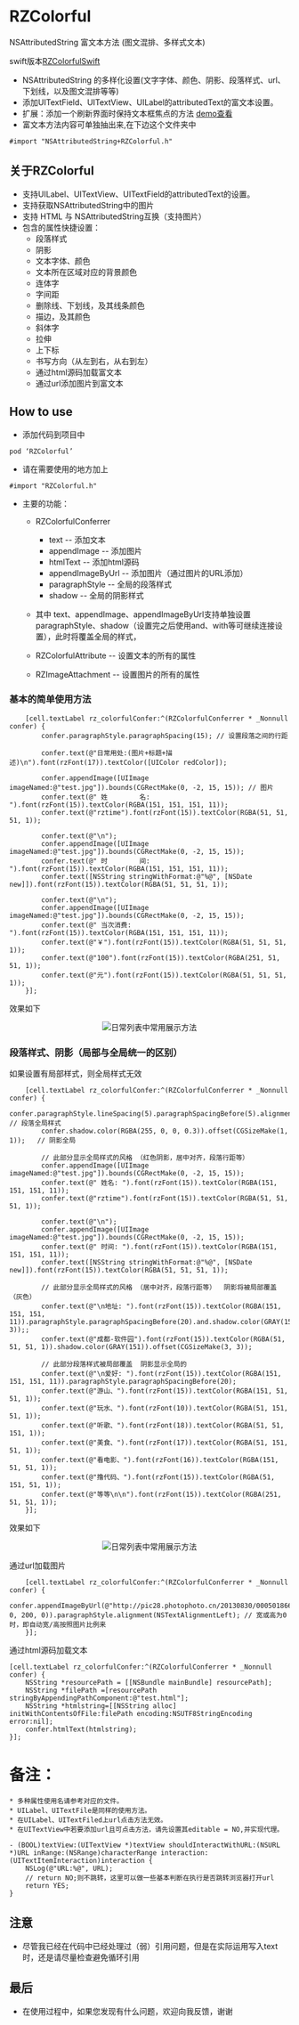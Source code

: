# RZColorful
NSAttributedString 富文本方法 (图文混排、多样式文本)

swift版本[RZColorfulSwift](https://github.com/rztime/RZColorfulSwift)

* NSAttributedString 的多样化设置(文字字体、颜色、阴影、段落样式、url、下划线，以及图文混排等等)
* 添加UITextField、UITextView、UILabel的attributedText的富文本设置。
* 扩展：添加一个刷新界面时保持文本框焦点的方法 [demo查看](https://github.com/rztime/ContinueFirsterResponder)
* 富文本方法内容可单独抽出来,在下边这个文件夹中
```
#import "NSAttributedString+RZColorful.h"
```

## 关于RZColorful
* 支持UILabel、UITextView、UITextField的attributedText的设置。
* 支持获取NSAttributedString中的图片
* 支持 HTML 与 NSAttributedString互换（支持图片）
* 包含的属性快捷设置：
    * 段落样式
    * 阴影
    * 文本字体、颜色
    * 文本所在区域对应的背景颜色
    * 连体字
    * 字间距
    * 删除线、下划线，及其线条颜色
    * 描边，及其颜色
    * 斜体字
    * 拉伸
    * 上下标
    * 书写方向（从左到右，从右到左）
    * 通过html源码加载富文本
    * 通过url添加图片到富文本

## How to use
* 添加代码到项目中
```objc
pod ‘RZColorful’
```

* 请在需要使用的地方加上

```objc
#import "RZColorful.h"
```

* 主要的功能：
    * RZColorfulConferrer 
        * text                                -- 添加文本
        * appendImage                -- 添加图片
        * htmlText                         -- 添加html源码
        * appendImageByUrl        -- 添加图片（通过图片的URL添加）
        * paragraphStyle              -- 全局的段落样式
        * shadow                          -- 全局的阴影样式
        
    * 其中 text、appendImage、appendImageByUrl支持单独设置paragraphStyle、shadow（设置完之后使用and、with等可继续连接设置），此时将覆盖全局的样式，

    * RZColorfulAttribute           -- 设置文本的所有的属性
    * RZImageAttachment         -- 设置图片的所有的属性
    
    
### 基本的简单使用方法
```objc
    [cell.textLabel rz_colorfulConfer:^(RZColorfulConferrer * _Nonnull confer) {
        confer.paragraphStyle.paragraphSpacing(15); // 设置段落之间的行距

        confer.text(@"日常用处:(图片+标题+描述)\n").font(rzFont(17)).textColor([UIColor redColor]);

        confer.appendImage([UIImage imageNamed:@"test.jpg"]).bounds(CGRectMake(0, -2, 15, 15)); // 图片
        confer.text(@" 姓        名: ").font(rzFont(15)).textColor(RGBA(151, 151, 151, 11));
        confer.text(@"rztime").font(rzFont(15)).textColor(RGBA(51, 51, 51, 1));

        confer.text(@"\n");
        confer.appendImage([UIImage imageNamed:@"test.jpg"]).bounds(CGRectMake(0, -2, 15, 15));
        confer.text(@" 时        间: ").font(rzFont(15)).textColor(RGBA(151, 151, 151, 11));
        confer.text([NSString stringWithFormat:@"%@", [NSDate new]]).font(rzFont(15)).textColor(RGBA(51, 51, 51, 1));

        confer.text(@"\n");
        confer.appendImage([UIImage imageNamed:@"test.jpg"]).bounds(CGRectMake(0, -2, 15, 15));
        confer.text(@" 当次消费: ").font(rzFont(15)).textColor(RGBA(151, 151, 151, 11));
        confer.text(@"￥").font(rzFont(15)).textColor(RGBA(51, 51, 51, 1));
        confer.text(@"100").font(rzFont(15)).textColor(RGBA(251, 51, 51, 1));
        confer.text(@"元").font(rzFont(15)).textColor(RGBA(51, 51, 51, 1));
    }];
```
效果如下
<p align="center" >
    <img src="image_1.jpg" title="日常列表中常用展示方法">
</p>

### 段落样式、阴影（局部与全局统一的区别）
如果设置有局部样式，则全局样式无效
```objc
    [cell.textLabel rz_colorfulConfer:^(RZColorfulConferrer * _Nonnull confer) {
        confer.paragraphStyle.lineSpacing(5).paragraphSpacingBefore(5).alignment(NSTextAlignmentCenter); // 段落全局样式
        confer.shadow.color(RGBA(255, 0, 0, 0.3)).offset(CGSizeMake(1, 1));   // 阴影全局
        
        // 此部分显示全局样式的风格 （红色阴影，居中对齐，段落行距等）
        confer.appendImage([UIImage imageNamed:@"test.jpg"]).bounds(CGRectMake(0, -2, 15, 15));
        confer.text(@" 姓名: ").font(rzFont(15)).textColor(RGBA(151, 151, 151, 11));
        confer.text(@"rztime").font(rzFont(15)).textColor(RGBA(51, 51, 51, 1));
        
        confer.text(@"\n");
        confer.appendImage([UIImage imageNamed:@"test.jpg"]).bounds(CGRectMake(0, -2, 15, 15));
        confer.text(@" 时间: ").font(rzFont(15)).textColor(RGBA(151, 151, 151, 11));
        confer.text([NSString stringWithFormat:@"%@", [NSDate new]]).font(rzFont(15)).textColor(RGBA(51, 51, 51, 1));
        
        // 此部分显示全局样式的风格 （居中对齐，段落行距等）  阴影将被局部覆盖（灰色）
        confer.text(@"\n地址: ").font(rzFont(15)).textColor(RGBA(151, 151, 151, 11)).paragraphStyle.paragraphSpacingBefore(20).and.shadow.color(GRAY(151)).offset(CGSizeMake(3, 3));;
        confer.text(@"成都-软件园").font(rzFont(15)).textColor(RGBA(51, 51, 51, 1)).shadow.color(GRAY(151)).offset(CGSizeMake(3, 3));
        
        // 此部分段落样式被局部覆盖  阴影显示全局的
        confer.text(@"\n爱好: ").font(rzFont(15)).textColor(RGBA(151, 151, 151, 11)).paragraphStyle.paragraphSpacingBefore(20);
        confer.text(@"游山、").font(rzFont(15)).textColor(RGBA(151, 51, 51, 1));
        confer.text(@"玩水、").font(rzFont(10)).textColor(RGBA(51, 151, 51, 1));
        confer.text(@"听歌、").font(rzFont(18)).textColor(RGBA(51, 51, 151, 1));
        confer.text(@"美食、").font(rzFont(17)).textColor(RGBA(51, 151, 51, 1));
        confer.text(@"看电影、").font(rzFont(16)).textColor(RGBA(151, 51, 51, 1));
        confer.text(@"撸代码、").font(rzFont(15)).textColor(RGBA(51, 151, 51, 1));
        confer.text(@"等等\n\n").font(rzFont(15)).textColor(RGBA(251, 51, 51, 1));
    }];
```
效果如下
<p align="center" >
<img src="image_2.png" title="日常列表中常用展示方法">
</p>

通过url加载图片
```objc
    [cell.textLabel rz_colorfulConfer:^(RZColorfulConferrer * _Nonnull confer) {
        confer.appendImageByUrl(@"http://pic28.photophoto.cn/20130830/0005018667531249_b.jpg").bounds(CGRectMake(0, 0, 200, 0)).paragraphStyle.alignment(NSTextAlignmentLeft); // 宽或高为0时，即自动宽/高按照图片比例来
    }];
```
通过html源码加载文本
```objc
[cell.textLabel rz_colorfulConfer:^(RZColorfulConferrer * _Nonnull confer) {
    NSString *resourcePath = [[NSBundle mainBundle] resourcePath];
    NSString *filePath =[resourcePath stringByAppendingPathComponent:@"test.html"];
    NSString *htmlstring=[[NSString alloc] initWithContentsOfFile:filePath encoding:NSUTF8StringEncoding error:nil];
    confer.htmlText(htmlstring);
}];
```

# 备注：
    * 多种属性使用名请参考对应的文件。
    * UILabel、UITextFile是同样的使用方法。
    * 在UILabel、UITextFiled上url点击方法无效。
    * 在UITextView中若要添加url且可点击方法，请先设置其editable = NO,并实现代理。


```objc
- (BOOL)textView:(UITextView *)textView shouldInteractWithURL:(NSURL *)URL inRange:(NSRange)characterRange interaction:(UITextItemInteraction)interaction {
    NSLog(@"URL:%@", URL);
    // return NO;则不跳转，这里可以做一些基本判断在执行是否跳转浏览器打开url
    return YES; 
}
```

## 注意

* 尽管我已经在代码中已经处理过（弱）引用问题，但是在实际运用写入text时，还是请尽量检查避免循环引用


## 最后
* 在使用过程中，如果您发现有什么问题，欢迎向我反馈，谢谢
